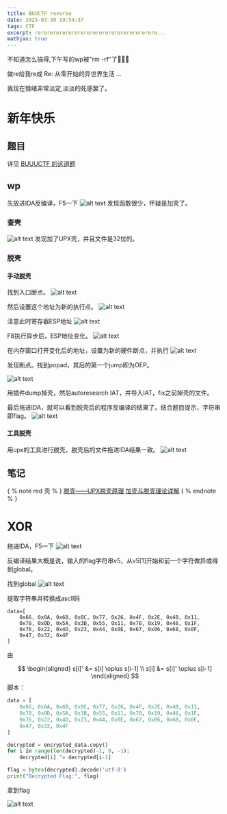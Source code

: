 ```yaml
---
title: BUUCTF reverse
date: 2025-03-30 19:54:37
tags: CTF
excerpt: rererererererererererererererererererere...
mathjax: true
---
```


不知道怎么搞得,下午写的wp被"rm -rf"了🤣🤣🤣

做re给我re成 Re: 从零开始的异世界生活 ...

我现在情绪非常淡定,淡淡的死感罢了。

# 新年快乐

## 题目

详见 [BUUUCTF 的这道题](https://buuoj.cn/challenges#%E6%96%B0%E5%B9%B4%E5%BF%AB%E4%B9%90)

## wp

先放进IDA反编译，F5一下
![alt text](check.png)
发现函数很少，怀疑是加壳了。

### 查壳
![alt text](check.png)
发现加了UPX壳，并且文件是32位的。

### 脱壳

#### 手动脱壳
找到入口断点。
![alt text](unpack1.png)

然后设置这个地址为新的执行点。
![alt text](unpack2.png)

注意此时寄存器ESP地址
![alt text](unpack3.png)

F8执行异步后，ESP地址变化。
![alt text](unpack4.png)

在内存窗口打开变化后的地址，设置为新的硬件断点，并执行
![alt text](unpack5.png)

发现断点。找到popad，其后的第一个jump即为OEP。

![alt text](unpack6.png)

用插件dump掉壳，然后autoresearch IAT，并导入IAT，fix之前掉壳的文件。

最后拖进IDA，就可以看到脱壳后的程序反编译的结果了。结合题目提示，字符串即flag。
![alt text](ida2.png)

#### 工具脱壳

用upx的工具进行脱壳，脱壳后的文件拖进IDA结果一致。
![alt text](unpackbytool.png)

## 笔记

{ % note red 壳 % }
[脱壳——UPX脱壳原理](https://www.cnblogs.com/Sna1lGo/p/14727846.html)
[加壳与脱壳理论详解](https://www.cnblogs.com/cainiao-chuanqi/p/14763537.html)
{ % endnote % }

# XOR

拖进IDA，F5一下
![alt text](xor1.png)

反编译结果大概是说，输入的flag字符串v5，从v5[1]开始和前一个字符做异或得到global。

找到global
![alt text](9e648f5389fd8773bc25dc43ff5c516.png)

提取字符串并转换成ascll码

```
data=[
	0x66, 0x0A, 0x6B, 0x0C, 0x77, 0x26, 0x4F, 0x2E, 0x40, 0x11,
    0x78, 0x0D, 0x5A, 0x3B, 0x55, 0x11, 0x70, 0x19, 0x46, 0x1F,
    0x76, 0x22, 0x4D, 0x23, 0x44, 0x0E, 0x67, 0x06, 0x68, 0x0F,
    0x47, 0x32, 0x4F
]
```

由

$$
\begin{aligned}
s[i]' &= s[i] \oplus s[i-1] \\
s[i] &= s[i]' \oplus s[i-1]
\end{aligned}
$$
脚本：

```python
data = [
    0x66, 0x0A, 0x6B, 0x0C, 0x77, 0x26, 0x4F, 0x2E, 0x40, 0x11,
    0x78, 0x0D, 0x5A, 0x3B, 0x55, 0x11, 0x70, 0x19, 0x46, 0x1F,
    0x76, 0x22, 0x4D, 0x23, 0x44, 0x0E, 0x67, 0x06, 0x68, 0x0F,
    0x47, 0x32, 0x4F
]

decrypted = encrypted_data.copy()
for i in range(len(decrypted)-1, 0, -1):
    decrypted[i] ^= decrypted[i-1]

flag = bytes(decrypted).decode('utf-8')
print("Decrypted Flag:", flag)
```

拿到flag

![alt text](8e4bbdacde59d80c8db2706f79dca28.png)
